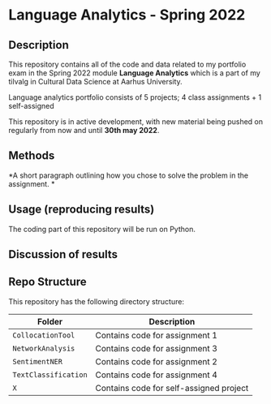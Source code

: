 # Language Analytics - Spring 2022 

## Description
This repository contains all of the code and data related to my portfolio exam in the Spring 2022 module **Language Analytics** which is a part of my tilvalg in Cultural Data Science at Aarhus University.  

Language analytics portfolio consists of 5 projects; 4 class assignments + 1 self-assigned

This repository is in active development, with new material being pushed on regularly from now and until **30th may 2022**.  


## Methods
*A short paragraph outlining how you chose to solve the problem in the assignment. * 


## Usage (reproducing results)
The coding part of this repository will be run on Python.  


## Discussion of results  


## Repo Structure  
This repository has the following directory structure:  


| **Folder** | **Description** |
| ----------- | ----------- |
| ```CollocationTool``` | Contains code for assignment 1 |
| ```NetworkAnalysis``` | Contains code for assignment 3 |
| ```SentimentNER``` | Contains code for assignment 2 |
| ```TextClassification``` | Contains code for assignment 4 |
| ``` X ``` | Contains code for self-assigned project |
